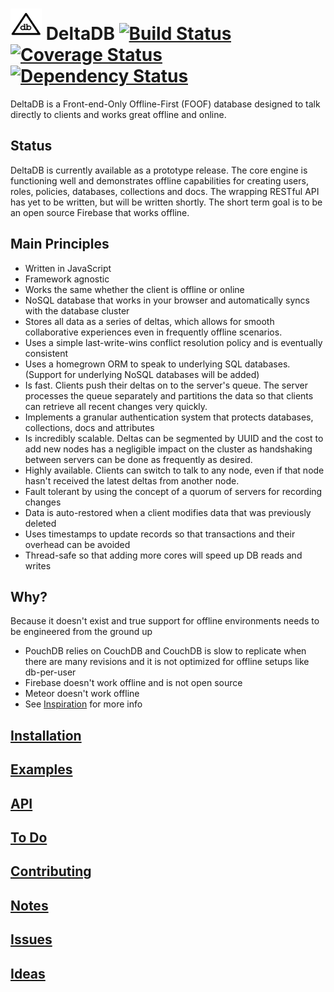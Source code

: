 <img src="https://raw.githubusercontent.com/delta-db/deltadb-server/master/deltadb.png" alt="DeltaDB" width="50" height="50" /> DeltaDB [![Build Status](https://travis-ci.org/delta-db/deltadb-server.svg)](https://travis-ci.org/delta-db/deltadb-server) [![Coverage Status](https://coveralls.io/repos/delta-db/deltadb-server/badge.svg?branch=master&service=github)](https://coveralls.io/github/delta-db/deltadb-server?branch=master) [![Dependency Status](https://david-dm.org/delta-db/deltadb-server.svg)](https://david-dm.org/delta-db/deltadb-server)
===

DeltaDB is a Front-end-Only Offline-First (FOOF) database designed to talk directly to clients and works great offline and online.


Status
---

DeltaDB is currently available as a prototype release. The core engine is functioning well and demonstrates offline capabilities for creating users, roles, policies, databases, collections and docs. The wrapping RESTful API has yet to be written, but will be written shortly. The short term goal is to be an open source Firebase that works offline.


Main Principles
---

* Written in JavaScript
* Framework agnostic
* Works the same whether the client is offline or online
* NoSQL database that works in your browser and automatically syncs with the database cluster
* Stores all data as a series of deltas, which allows for smooth collaborative experiences even in frequently offline scenarios.
* Uses a simple last-write-wins conflict resolution policy and is eventually consistent
* Uses a homegrown ORM to speak to underlying SQL databases. (Support for underlying NoSQL databases will be added)
* Is fast. Clients push their deltas on to the server's queue. The server processes the queue separately and partitions the data so that clients can retrieve all recent changes very quickly.
* Implements a granular authentication system that protects databases, collections, docs and attributes
* Is incredibly scalable. Deltas can be segmented by UUID and the cost to add new nodes has a negligible impact on the cluster as handshaking between servers can be done as frequently as desired.
* Highly available. Clients can switch to talk to any node, even if that node hasn't received the latest deltas from another node.
* Fault tolerant by using the concept of a quorum of servers for recording changes
* Data is auto-restored when a client modifies data that was previously deleted
* Uses timestamps to update records so that transactions and their overhead can be avoided
* Thread-safe so that adding more cores will speed up DB reads and writes


Why?
---

Because it doesn't exist and true support for offline environments needs to be engineered from the ground up
- PouchDB relies on CouchDB and CouchDB is slow to replicate when there are many revisions and it is not optimized for offline setups like db-per-user
- Firebase doesn't work offline and is not open source
- Meteor doesn't work offline
- See [Inspiration](INSPIRATION.md) for more info


[Installation](INSTALL.md)
---


[Examples](EXAMPLES.md)
---


[API](https://github.com/delta-db/deltadb-server/wiki)
---


[To Do](TODO.md)
---


[Contributing](CONTRIBUTING.md)
---


[Notes](NOTES.md)
---


[Issues](ISSUES.md)
---


[Ideas](IDEAS.md)
---
